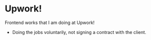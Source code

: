 # Upwork!
Frontend works that I am doing at Upwork!

* Doing the jobs voluntarily, not signing a contract with the client.
